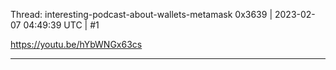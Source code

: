Thread: interesting-podcast-about-wallets-metamask
0x3639 | 2023-02-07 04:49:39 UTC | #1

https://youtu.be/hYbWNGx63cs

-------------------------

